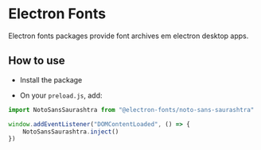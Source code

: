 # Electron Fonts

Electron fonts packages provide font archives em electron desktop apps.

## How to use

* Install the package

* On your `preload.js`, add:

```ts
import NotoSansSaurashtra from "@electron-fonts/noto-sans-saurashtra"

window.addEventListener("DOMContentLoaded", () => {
    NotoSansSaurashtra.inject()
})
```